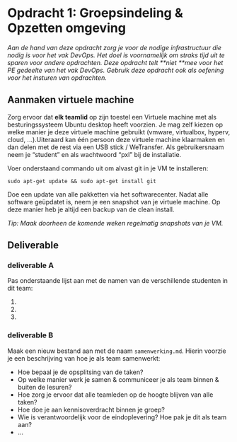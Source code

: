 # Opdracht 1: Groepsindeling & Opzetten omgeving

_Aan de hand van deze opdracht zorg je voor de nodige infrastructuur die nodig is voor het vak DevOps. Het doel is voornamelijk om straks tijd uit te sparen voor andere opdrachten. Deze opdracht telt **niet **mee voor het PE gedeelte van het vak DevOps. Gebruik deze opdracht ook als oefening voor het insturen van opdrachten._

## Aanmaken virtuele machine

Zorg ervoor dat **elk teamlid** op zijn toestel een Virtuele machine met als besturingssysteem Ubuntu desktop heeft voorzien.  Je mag zelf kiezen op welke manier je deze virtuele machine gebruikt (vmware, virtualbox, hyperv, cloud, ...).Uiteraard kan één persoon deze virtuele machine klaarmaken en dan delen met de rest via een USB stick / WeTransfer. Als gebruikersnaam neem je “student” en als wachtwoord “pxl” bij de installatie. 

Voer onderstaand commando uit om alvast git in je VM te installeren:

```
sudo apt-get update && sudo apt-get install git
```

Doe een update van alle pakketten via het softwarecenter. Nadat alle software geüpdatet is, neem je een snapshot van je virtuele machine. Op deze manier heb je altijd een backup van de clean install.

_Tip: Maak doorheen de komende weken regelmatig snapshots van je VM._

## Deliverable
### deliverable A
Pas onderstaande lijst aan met de namen van de verschillende studenten in dit team:

1)

2)

3)
### deliverable B
Maak een nieuw bestand aan met de naam `samenwerking.md`. Hierin voorzie je een beschrijving van hoe je als team samenwerkt:
- Hoe bepaal je de opsplitsing van de taken?
- Op welke manier werk je samen & communiceer je als team binnen & buiten de lesuren?
- Hoe zorg je ervoor dat alle teamleden op de hoogte blijven van alle taken?
- Hoe doe je aan kennisoverdracht binnen je groep?
- Wie is verantwoordelijk voor de eindoplevering? Hoe pak je dit als team aan? 
- ...



